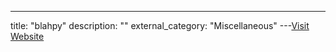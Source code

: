 ---
title: "blahpy"
description: ""
external_category: "Miscellaneous"
---[Visit Website](https://github.com/blahpy)

